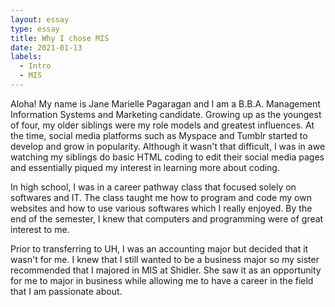```yaml
---
layout: essay
type: essay
title: Why I chose MIS
date: 2021-01-13
labels:
  - Intro
  - MIS
---
```


Aloha! My name is Jane Marielle Pagaragan and I am a B.B.A. Management Information Systems and Marketing candidate. Growing up as the youngest of four, my older siblings were my role models and greatest influences. At the time, social media platforms such as Myspace and Tumblr started to develop and grow in popularity. Although it wasn't that difficult, I was in awe watching my siblings do basic HTML coding to edit their social media pages and essentially piqued my interest in learning more about coding.

In high school, I was in a career pathway class that focused solely on softwares and IT. The class taught me how to program and code my own websites and how to use various softwares which I really enjoyed. By the end of the semester, I knew that computers and programming were of great interest to me. 

Prior to transferring to UH, I was an accounting major but decided that it wasn't for me. I knew that I still wanted to be a business major so my sister recommended that I majored in MIS at Shidler. She saw it as an opportunity for me to major in business while allowing me to have a career in the field that I am passionate about. 
